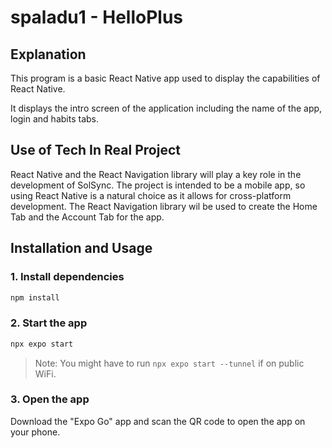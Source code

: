 # spaladu1 - HelloPlus 

## Explanation

This program is a basic React Native app used to display the capabilities of React Native.

It displays the intro screen of the application including the name of the app, login and habits tabs.

## Use of Tech In Real Project

React Native and the React Navigation library will play a key role in the development of SolSync. The project is intended to be a mobile app, so using React Native is a natural choice as it allows for cross-platform development. The React Navigation library wil be used to create the Home Tab and the Account Tab for the app.

## Installation and Usage

### 1. Install dependencies

```bash
npm install
```

### 2. Start the app

```bash
npx expo start
```

> Note: You might have to run `npx expo start --tunnel` if on public WiFi.

### 3. Open the app

Download the "Expo Go" app and scan the QR code to open the app on your phone.
